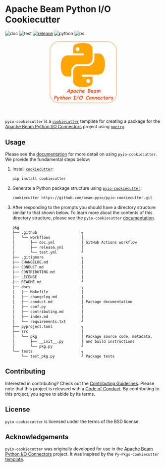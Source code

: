 # Apache Beam Python I/O Cookiecutter

![doc](https://github.com/beam-pyio/pyio-cookiecutter/workflows/doc/badge.svg)
![test](https://github.com/beam-pyio/pyio-cookiecutter/workflows/test/badge.svg)
[![release](https://img.shields.io/github/release/beam-pyio/pyio-cookiecutter.svg)](https://github.com/beam-pyio/pyio-cookiecutter/releases)
![python](https://img.shields.io/badge/python-3.8%2C%203.9%2C%203.10%2C%203.11%2C%203.12-blue)
![os](https://img.shields.io/badge/OS-Ubuntu%2C%20Mac%2C%20Windows-purple)

<p align="center">
  <img src="docs/source/_static/logo.png" width="220" alt="pyio-cookiecutter logo">
</p>

<br>

`pyio-cookiecutter` is a [`cookiecutter`](https://cookiecutter.readthedocs.io/en/latest/) template for creating a package for the [Apache Beam Python I/O Connectors](https://github.com/beam-pyio) project using [`poetry`](https://python-poetry.org).

## Usage

Please see the [documentation](https://beam-pyio.github.io/pyio-cookiecutter/) for more detail on using `pyio-cookiecutter`. We provide the fundamental steps below:

1. Install [`cookiecutter`](https://cookiecutter.readthedocs.io/en/latest/):

    ```bash
    pip install cookiecutter
    ```

2. Generate a Python package structure using [`pyio-cookiecutter`](https://github.com/beam-pyio/pyio-cookiecutter):

    ```bash
    cookiecutter https://github.com/beam-pyio/pyio-cookiecutter.git
    ```

3. After responding to the prompts you should have a directory structure similar to that shown below. To learn more about the contents of this directory structure, please see the `pyio-cookiecutter` [documentation](https://beam-pyio.github.io/pyio-cookiecutter/).

    ```text
    pkg
    ├── .github                    ┐
    │   └── workflows              │
    │       ├── doc.yml            │ GitHub Actions workflow
    │       ├── release.yml        │
    │       └── test.yml           ┘
    ├── .gitignore                 ┐
    ├── CHANGELOG.md               │
    ├── CONDUCT.md                 │
    ├── CONTRIBUTING.md            │
    ├── LICENSE                    │
    ├── README.md                  ┘
    ├── docs                       ┐
    │   ├── Makefile               │
    │   ├── changelog.md           │
    │   ├── conduct.md             │ Package documentation
    │   ├── conf.py                │
    │   ├── contributing.md        │
    │   ├── index.md               │
    │   └── requirements.txt       ┘
    ├── pyproject.toml             ┐ 
    ├── src                        │
    │   └── pkg                    │ Package source code, metadata,
    │       ├── __init__.py        │ and build instructions 
    │       └── pkg.py             ┘
    └── tests                      ┐
        └── test_pkg.py            ┘ Package tests
    ```

## Contributing

Interested in contributing? Check out the [Contributing Guidelines](https://beam-pyio.github.io/pyio-cookiecutter/contributing.html). Please note that this project is released with a [Code of Conduct](https://beam-pyio.github.io/pyio-cookiecutter/conduct.html). By contributing to this project, you agree to abide by its terms.

## License

`pyio-cookiecutter` is licensed under the terms of the BSD license.

## Acknowledgements

`pyio-cookiecutter` was originally developed for use in the [Apache Beam Python I/O Connectors](https://github.com/beam-pyio) project. It was inspired by the `Py-Pkgs-Cookiecutter` [template](https://github.com/py-pkgs/py-pkgs-cookiecutter).
